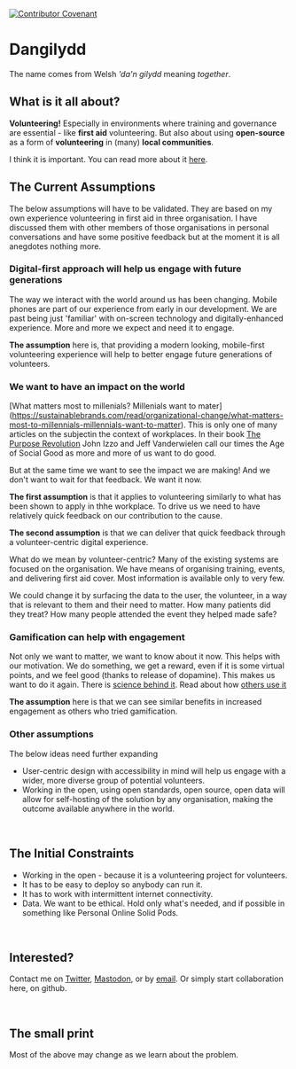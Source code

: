 [![Contributor Covenant](https://img.shields.io/badge/Contributor%20Covenant-2.0-4baaaa.svg)](code_of_conduct.md)

# Dangilydd

The name comes from Welsh *'da'n gilydd* meaning *together*.

## What is it all about? 

**Volunteering!** Especially in environments where training and governance are essential - like **first aid** volunteering. But also about using **open-source** as a form of **volunteering** in (many) **local communities**. 

I think it is important. You can read more about it [here](https://michalporeba.github.io/dangilydd).

## The Current Assumptions

The below assumptions will have to be validated. They are based on my own experience volunteering in first aid in three organisation.
I have discussed them with other members of those organisations in personal conversations and have some positive feedback
but at the moment it is all anegdotes nothing more. 

### Digital-first approach will help us engage with future generations

The way we interact with the world around us has been changing. 
Mobile phones are part of our experience from early in our development. 
We are past being just 'familiar' with on-screen technology and digitally-enhanced experience. 
More and more we expect and need it to engage. 

**The assumption** here is, that providing a modern looking, mobile-first volunteering experience
will help to better engage future generations of volunteers. 

### We want to have an impact on the world

[What matters most to millenials? Millenials want to mater]
(https://sustainablebrands.com/read/organizational-change/what-matters-most-to-millennials-millennials-want-to-matter). 
This is only one of many articles on the subjectin the context of workplaces. 
In their book [The Purpose Revolution](https://www.google.co.uk/books/edition/_/J504DwAAQBAJ)
John Izzo and Jeff Vanderwielen call our times the Age of Social Good as more and more of us want to do good. 

But at the same time we want to see the impact we are making! And we don't want to wait for that feedback. We want it now. 

**The first assumption** is that it applies to volunteering similarly to what has been shown to apply in thhe workplace. 
To drive us we need to have relatively quick feedback on our contribution to the cause. 

**The second assumption** is that we can deliver that quick feedback through a volunteer-centric digital experience. 

What do we mean by volunteer-centric? Many of the existing systems are focused on the organisation. 
We have means of organising training, events, and delivering first aid cover. Most information is available only to very few. 

We could change it by surfacing the data to the user, the volunteer, in a way that is relevant to them and their need to matter. 
How many patients did they treat? How many people attended the event they helped made safe? 

### Gamification can help with engagement

Not only we want to matter, we want to know about it now. This helps with our motivation.
We do something, we get a reward, even if it is some virtual points, and we feel good (thanks to release of dopamine). 
This makes us want to do it again. There is [science behind it](https://journals.sagepub.com/doi/10.1177/1046878118774385). 
Read about how [others use it](https://wistia.com/learn/marketing/the-science-behind-gamification)

**The assumption** here is that we can see similar benefits in increased engagement as others who tried gamification.

### Other assumptions
The below ideas need further expanding
* User-centric design with accessibility in mind will help us engage with a wider, more diverse group of potential volunteers.
* Working in the open, using open standards, open source, open data will allow for self-hosting of the solution by any organisation, making the outcome available anywhere in the world. 

&nbsp;
## The Initial Constraints

* Working in the open - because it is a volunteering project for volunteers. 
* It has to be easy to deploy so anybody can run it.
* It has to work with intermittent internet connectivity.
* Data. We want to be ethical. Hold only what's needed, and if possible in something like Personal Online Solid Pods. 

&nbsp;
## Interested?

Contact me on [Twitter](https://twitter.com/michalincs), [Mastodon](https://techhub.social/@michalporeba), or by [email](mailto://michalporeba@gmail.com). Or simply start collaboration here, on github. 

&nbsp;
## The small print
Most of the above may change as we learn about the problem.
